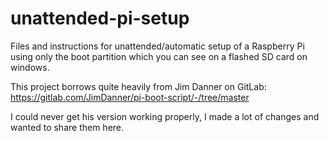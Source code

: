 # unattended-pi-setup
Files and instructions for unattended/automatic setup of a Raspberry Pi using only the boot partition which you can see on a flashed SD card on windows.

This project borrows quite heavily from Jim Danner on GitLab: https://gitlab.com/JimDanner/pi-boot-script/-/tree/master

I could never get his version working properly, I made a lot of changes and wanted to share them here.
